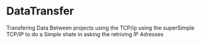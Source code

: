 # DataTransfer
Transfering Data Between projects using the TCP/ip
using the superSimple TCP/IP to do a Simple shate in asking the retriving IP Adresses
